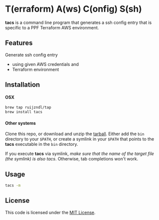 # T(erraform) A(ws) C(onfig) S(sh)


**tacs** is a command line program that generates a ssh config
entry that is specific to a PPF Terraform AWS environment.

## Features

Generate ssh config entry

* using given AWS credentials and 
* Terraform environment


## Installation

#### OSX
```sh
brew tap ruijzndl/tap
brew install tacs
```

#### Other systems

Clone this repo, or download and unzip the [tarball](https://github.com/ruijzndl/tacs/archive/0.5.4.tar.gz). Either add the `bin` directory to your `$PATH`, or create a symlink in your `$PATH` that points to the **tacs** executable in the `bin` directory.

If you execute **tacs** via symlink, *make sure that the name of the target file (the symlink) is also tacs*. Otherwise, tab completions won't work.



## Usage

```sh
tacs -m
```

## License
This code is licensed under the [MIT License](https://opensource.org/licenses/MIT).
